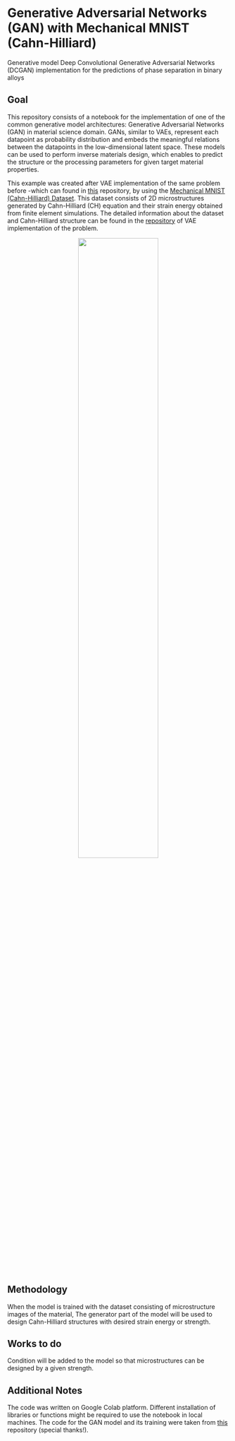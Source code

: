 # Generative Adversarial Networks (GAN) with Mechanical MNIST (Cahn-Hilliard)
Generative model Deep Convolutional Generative Adversarial Networks (DCGAN) implementation for the predictions of phase separation in binary alloys

## Goal
This repository consists of a notebook for the implementation of one of the common generative model architectures: Generative Adversarial Networks (GAN) in material science domain. GANs, similar to VAEs, represent each datapoint as probability distribution and embeds the meaningful relations between the datapoints in the low-dimensional latent space. These models can be used to perform inverse materials design, which enables to predict the structure or the processing parameters for given target material properties.

This example was created after VAE implementation of the same problem before -which can found in [this](https://github.com/sedaoturak/vae_cahn-hilliard/) repository, by using the [Mechanical MNIST (Cahn-Hilliard) Dataset](https://github.com/elejeune11/Mechanical-MNIST-Cahn-Hilliard).
This dataset consists of 2D microstructures generated by Cahn-Hilliard (CH) equation and their strain energy obtained from finite element simulations. The detailed information about the dataset and Cahn-Hilliard structure can be found in the [repository](https://github.com/sedaoturak/vae_cahn-hilliard/) of VAE implementation of the problem.
<p align="center">
  <img src="https://github.com/sedaoturak/vae_cahn-hilliard/mixing.png" width=60% height=60%>

## Methodology
When the model is trained with the dataset consisting of microstructure images of the material, The generator part of the model will be used to design Cahn-Hilliard structures with desired strain energy or strength.

## Works to do
Condition will be added to the model so that microstructures can be designed by a given strength.

## Additional Notes
The code was written on Google Colab platform. Different installation of libraries or functions might be required to use the notebook in local machines.
The code for the GAN model and its training were taken from [this](https://github.com/Yuumna/GAN-PyTorch) repository (special thanks!).
